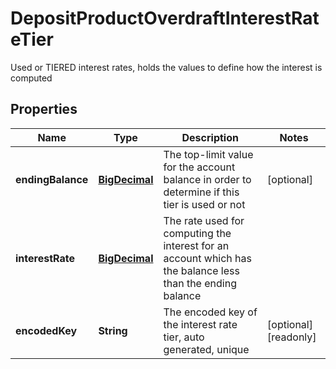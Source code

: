 

# DepositProductOverdraftInterestRateTier

Used or TIERED interest rates, holds the values to define how the interest is computed
## Properties

Name | Type | Description | Notes
------------ | ------------- | ------------- | -------------
**endingBalance** | [**BigDecimal**](BigDecimal.md) | The top-limit value for the account balance in order to determine if this tier is used or not |  [optional]
**interestRate** | [**BigDecimal**](BigDecimal.md) | The rate used for computing the interest for an account which has the balance less than the ending balance | 
**encodedKey** | **String** | The encoded key of the interest rate tier, auto generated, unique |  [optional] [readonly]



